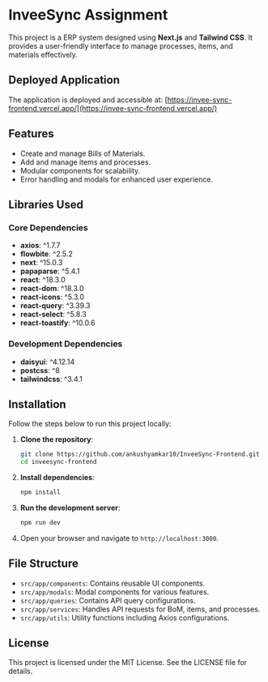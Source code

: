 # InveeSync Assignment

This project is a ERP system designed using **Next.js** and **Tailwind CSS**. It provides a user-friendly interface to manage processes, items, and materials effectively.

## Deployed Application

The application is deployed and accessible at: [https://invee-sync-frontend.vercel.app/](https://invee-sync-frontend.vercel.app/)

## Features
- Create and manage Bills of Materials.
- Add and manage items and processes.
- Modular components for scalability.
- Error handling and modals for enhanced user experience.

## Libraries Used

### Core Dependencies
- **axios**: ^1.7.7
- **flowbite**: ^2.5.2
- **next**: ^15.0.3
- **papaparse**: ^5.4.1
- **react**: ^18.3.0
- **react-dom**: ^18.3.0
- **react-icons**: ^5.3.0
- **react-query**: ^3.39.3
- **react-select**: ^5.8.3
- **react-toastify**: ^10.0.6

### Development Dependencies
- **daisyui**: ^4.12.14
- **postcss**: ^8
- **tailwindcss**: ^3.4.1

## Installation

Follow the steps below to run this project locally:

1. **Clone the repository**:
   ```bash
   git clone https://github.com/ankushyamkar10/InveeSync-Frontend.git  
   cd inveesync-frontend
   ```

2. **Install dependencies**:
   ```bash
   npm install
   ```

3. **Run the development server**:
   ```bash
   npm run dev
   ```

4. Open your browser and navigate to `http://localhost:3000`.

## File Structure

- `src/app/components`: Contains reusable UI components.
- `src/app/modals`: Modal components for various features.
- `src/app/queries`: Contains API query configurations.
- `src/app/services`: Handles API requests for BoM, items, and processes.
- `src/app/utils`: Utility functions including Axios configurations.



## License
This project is licensed under the MIT License. See the LICENSE file for details.
